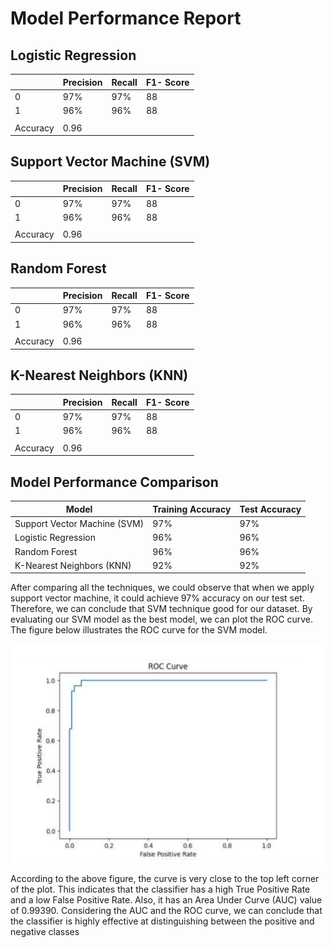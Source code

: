 # Model Performance Report

## Logistic Regression

|            | Precision         |       Recall  |    F1- Score      |
|------------|-------------------|---------------|-------------------|
| 0          | 97%               | 97%           |       88          |
| 1          | 96%               | 96%           |      88           |
|            |                   |               |                   |
| Accuracy   |                                                0.96   |


## Support Vector Machine (SVM)
|            | Precision         |       Recall  |    F1- Score      |
|------------|-------------------|---------------|-------------------|
| 0          | 97%               | 97%           |       88          |
| 1          | 96%               | 96%           |      88           |
|            |                   |               |                   |
| Accuracy   |                                                0.96   |


## Random Forest
|            | Precision         |       Recall  |    F1- Score      |
|------------|-------------------|---------------|-------------------|
| 0          | 97%               | 97%           |       88          |
| 1          | 96%               | 96%           |      88           |
|            |                   |               |                   |
| Accuracy   |                                                0.96   |


## K-Nearest Neighbors (KNN)
|            | Precision         |       Recall  |    F1- Score      |
|------------|-------------------|---------------|-------------------|
| 0          | 97%               | 97%           |       88          |
| 1          | 96%               | 96%           |      88           |
|            |                   |               |                   |
| Accuracy   |                                                0.96   |


## Model Performance Comparison

| Model                          | Training Accuracy | Test Accuracy |
|--------------------------------|-------------------|---------------|
| Support Vector Machine (SVM)   | 97%               | 97%           |
| Logistic Regression            | 96%               | 96%           |
| Random Forest                  | 96%               | 96%           |
| K-Nearest Neighbors (KNN)      | 92%               | 92%           |


After comparing all the techniques, we could observe that when we apply support vector 
machine, it could achieve 97% accuracy on our test set. Therefore, we can conclude that SVM 
technique good for our dataset.
By evaluating our SVM model as the best model, we can plot the ROC curve. The figure below 
illustrates the ROC curve for the SVM model.
<p align="center">
 <img src="ROC curve for SVM.png" width=500 height=350>
</p>
According to the above figure, the curve is very close to the top left corner of the plot. This indicates 
that the classifier has a high True Positive Rate and a low False Positive Rate. Also, it has an Area 
Under Curve (AUC) value of 0.99390. Considering the AUC and the ROC curve, we can conclude that 
the classifier is highly effective at distinguishing between the positive and negative classes
